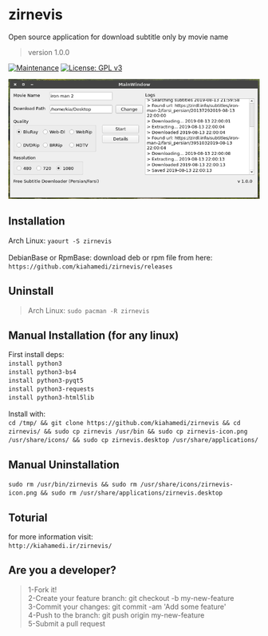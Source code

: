 # zirnevis
Open source application for download subtitle only by movie name
> version 1.0.0

[![Maintenance](https://img.shields.io/badge/Maintained%3F-yes-green.svg)](https://GitHub.com/Naereen/StrapDown.js/graphs/commit-activity)
[![License: GPL v3](https://img.shields.io/badge/License-GPLv3-blue.svg)](https://www.gnu.org/licenses/gpl-3.0)

![alt text](https://raw.githubusercontent.com/kiahamedi/zirnevis/master/ScreenshotGUI.png)

## Installation
Arch Linux: `yaourt -S zirnevis`</br>
</br>
DebianBase or RpmBase: download deb or rpm file from here:</br>
`https://github.com/kiahamedi/zirnevis/releases`

## Uninstall
> Arch Linux: `sudo pacman -R zirnevis`


## Manual Installation (for any linux)
First install deps:</br>
`install python3`</br>
`install python3-bs4`</br>
`install python3-pyqt5`</br>
`install python3-requests`</br>
`install python3-html5lib`</br>
</br>
Install with:</br>
`cd /tmp/ && git clone https://github.com/kiahamedi/zirnevis && cd zirnevis/ && sudo cp zirnevis /usr/bin && sudo cp zirnevis-icon.png /usr/share/icons/ && sudo cp zirnevis.desktop /usr/share/applications/`

## Manual Uninstallation
`sudo rm /usr/bin/zirnevis && sudo rm /usr/share/icons/zirnevis-icon.png && sudo rm /usr/share/applications/zirnevis.desktop`

## Toturial
for more information visit:<br>
`http://kiahamedi.ir/zirnevis/`

## Are you a developer?
> 1-Fork it!</br>
> 2-Create your feature branch: git checkout -b my-new-feature</br>
> 3-Commit your changes: git commit -am 'Add some feature'</br>
> 4-Push to the branch: git push origin my-new-feature</br>
> 5-Submit a pull request</br>
